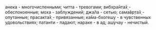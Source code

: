 анека - многочисленными; читта - тревогами; вибхра̄нта̄х̣ - обеспокоенные; моха - заблуждений; джа̄ла - сетью; сама̄вр̣та̄х̣ - опутанные; прасакта̄х̣ - привязанные; ка̄ма-бхогешу - в чувственных удовольствиях; патанти - падают; нараке - в ад; аш́учау - нечистый.